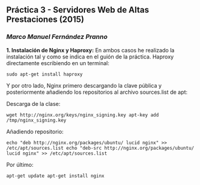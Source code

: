 ## Práctica 3 - Servidores Web de Altas Prestaciones (2015)
### *Marco Manuel Fernández Pranno*

**1. Instalación de Nginx y Haproxy:**
En ambos casos he realizado la instalación tal y como se indica en el guión de la práctica.
Haproxy directamente escribiendo en un terminal:

`sudo apt-get install haproxy`

Y por otro lado, Nginx primero descargando la clave pública y posteriormente añadiendo los repositorios al archivo sources.list de apt:

Descarga de la clase:

`wget http://nginx.org/keys/nginx_signing.key
 apt-key add /tmp/nginx_signing.key`

Añadiendo repositorio:

`echo "deb http://nginx.org/packages/ubuntu/ lucid nginx" >> /etc/apt/sources.list
 echo "deb-src http://nginx.org/packages/ubuntu/ lucid nginx" >> /etc/apt/sources.list`

Por último:

`apt-get update
apt-get install nginx`
